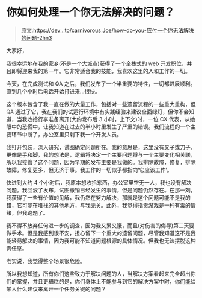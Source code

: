 # 你如何处理一个你无法解决的问题？

> 原文:[https://dev . to/carnivorous Joe/how-do-you-应付一个你无法解决的问题-2hn3](https://dev.to/carnivorousjoe/how-do-you-cope-with-a-problem-that-you-can-t-solve-2hn3)

大家好，

我很幸运地在我的家乡(不是一个大城市)获得了一个全栈式的 web 开发职位，并且即将迎来我的第一年。它非常适合我的技能，我喜欢这里的人和工作的一切。

今天，在完成测试和 QA 之后，我们发布了一个半重要的特性，一切都进展顺利。直到几个小时后电话开始打进来...很快。

这个版本包含了我一直在做的大量工作，包括对一些遗留流程的一些重大重构，但 QA 通过了它，我在我们的试运行环境中有实践经验来建议全面绿灯，但你不会知道，当我收拾行李准备离开(大约发布后 3 小时，上下文)时，一位 CX 代表，从她眼中的恐慌中，让我知道在过去的半小时里发生了严重的错误。我们流程的一个主要环节中断了，办公室里只剩下我一个开发人员。

我打开包装，深入研究，试图确定问题所在。我的意思是，这里没有叉子或刀子，更像是手和脚，我的想法是，逻辑将决定一个主要问题将与一个主要变化相关联，所以我接管了这个问题，因为早期的发布主要是我做的。我排除故障，修复，排除故障，修复更多，但无济于事。我工作的一切似乎都指向‘它应该工作’。

快进到大约 4 个小时后，我原本想收拾东西，办公室里空无一人，我也没有解决问题。我回滚了发布，试图撤销已经发生的事情，但是问题仍然存在。在那一刻，我获得了一些有价值的见解，我仍然在努力解决，那就是这个问题可能不是我的错，它可能在堆栈的其他地方，与我无关。此外，我觉得指责游戏是一种有毒的情绪，但我跑题了。

我不得不放弃任何进一步的调查，因为我又累又饿，而且(对伤害的侮辱)第二天要做手术。但是我感到很不安，担心留下一个重大的遗留问题，尽管我知道这不是我能轻易解决的事情，因为我可能不知道问题根源的具体情况。但我也无法摆脱这种责任感。

老实说，我觉得整个场景很危险。

所以我想知道，所有你们这些致力于解决问题的人，当解决方案看起来完全超出你们的掌握，并且更糟糕的是，你们身体上不能参与到它的解决方案中时，你们能给某人什么建议来离开一个任务关键的问题？